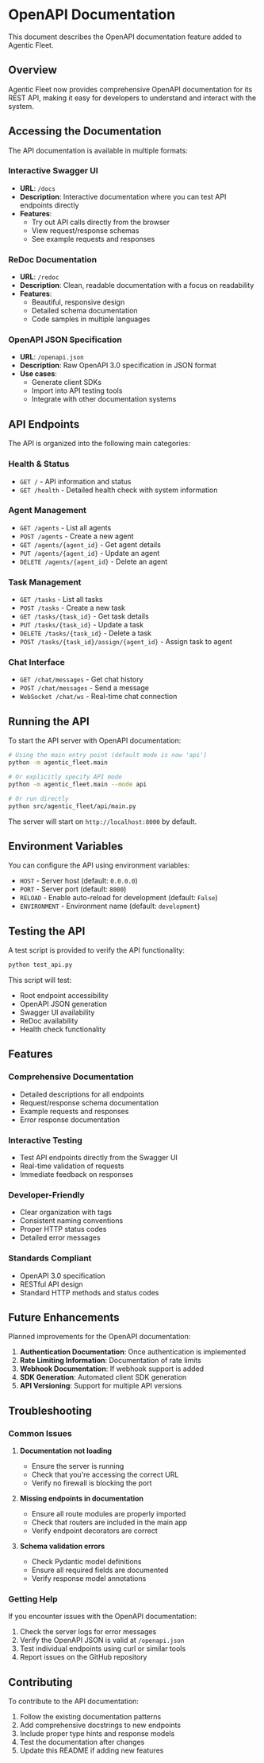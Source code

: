 # OpenAPI Documentation

This document describes the OpenAPI documentation feature added to Agentic Fleet.

## Overview

Agentic Fleet now provides comprehensive OpenAPI documentation for its REST API, making it easy for developers to understand and interact with the system.

## Accessing the Documentation

The API documentation is available in multiple formats:

### Interactive Swagger UI
- **URL**: `/docs`
- **Description**: Interactive documentation where you can test API endpoints directly
- **Features**: 
  - Try out API calls directly from the browser
  - View request/response schemas
  - See example requests and responses

### ReDoc Documentation
- **URL**: `/redoc`
- **Description**: Clean, readable documentation with a focus on readability
- **Features**:
  - Beautiful, responsive design
  - Detailed schema documentation
  - Code samples in multiple languages

### OpenAPI JSON Specification
- **URL**: `/openapi.json`
- **Description**: Raw OpenAPI 3.0 specification in JSON format
- **Use cases**:
  - Generate client SDKs
  - Import into API testing tools
  - Integrate with other documentation systems

## API Endpoints

The API is organized into the following main categories:

### Health & Status
- `GET /` - API information and status
- `GET /health` - Detailed health check with system information

### Agent Management
- `GET /agents` - List all agents
- `POST /agents` - Create a new agent
- `GET /agents/{agent_id}` - Get agent details
- `PUT /agents/{agent_id}` - Update an agent
- `DELETE /agents/{agent_id}` - Delete an agent

### Task Management
- `GET /tasks` - List all tasks
- `POST /tasks` - Create a new task
- `GET /tasks/{task_id}` - Get task details
- `PUT /tasks/{task_id}` - Update a task
- `DELETE /tasks/{task_id}` - Delete a task
- `POST /tasks/{task_id}/assign/{agent_id}` - Assign task to agent

### Chat Interface
- `GET /chat/messages` - Get chat history
- `POST /chat/messages` - Send a message
- `WebSocket /chat/ws` - Real-time chat connection

## Running the API

To start the API server with OpenAPI documentation:

```bash
# Using the main entry point (default mode is now 'api')
python -m agentic_fleet.main

# Or explicitly specify API mode
python -m agentic_fleet.main --mode api

# Or run directly
python src/agentic_fleet/api/main.py
```

The server will start on `http://localhost:8000` by default.

## Environment Variables

You can configure the API using environment variables:

- `HOST` - Server host (default: `0.0.0.0`)
- `PORT` - Server port (default: `8000`)
- `RELOAD` - Enable auto-reload for development (default: `False`)
- `ENVIRONMENT` - Environment name (default: `development`)

## Testing the API

A test script is provided to verify the API functionality:

```bash
python test_api.py
```

This script will test:
- Root endpoint accessibility
- OpenAPI JSON generation
- Swagger UI availability
- ReDoc availability
- Health check functionality

## Features

### Comprehensive Documentation
- Detailed descriptions for all endpoints
- Request/response schema documentation
- Example requests and responses
- Error response documentation

### Interactive Testing
- Test API endpoints directly from the Swagger UI
- Real-time validation of requests
- Immediate feedback on responses

### Developer-Friendly
- Clear organization with tags
- Consistent naming conventions
- Proper HTTP status codes
- Detailed error messages

### Standards Compliant
- OpenAPI 3.0 specification
- RESTful API design
- Standard HTTP methods and status codes

## Future Enhancements

Planned improvements for the OpenAPI documentation:

1. **Authentication Documentation**: Once authentication is implemented
2. **Rate Limiting Information**: Documentation of rate limits
3. **Webhook Documentation**: If webhook support is added
4. **SDK Generation**: Automated client SDK generation
5. **API Versioning**: Support for multiple API versions

## Troubleshooting

### Common Issues

1. **Documentation not loading**
   - Ensure the server is running
   - Check that you're accessing the correct URL
   - Verify no firewall is blocking the port

2. **Missing endpoints in documentation**
   - Ensure all route modules are properly imported
   - Check that routers are included in the main app
   - Verify endpoint decorators are correct

3. **Schema validation errors**
   - Check Pydantic model definitions
   - Ensure all required fields are documented
   - Verify response model annotations

### Getting Help

If you encounter issues with the OpenAPI documentation:

1. Check the server logs for error messages
2. Verify the OpenAPI JSON is valid at `/openapi.json`
3. Test individual endpoints using curl or similar tools
4. Report issues on the GitHub repository

## Contributing

To contribute to the API documentation:

1. Follow the existing documentation patterns
2. Add comprehensive docstrings to new endpoints
3. Include proper type hints and response models
4. Test the documentation after changes
5. Update this README if adding new features